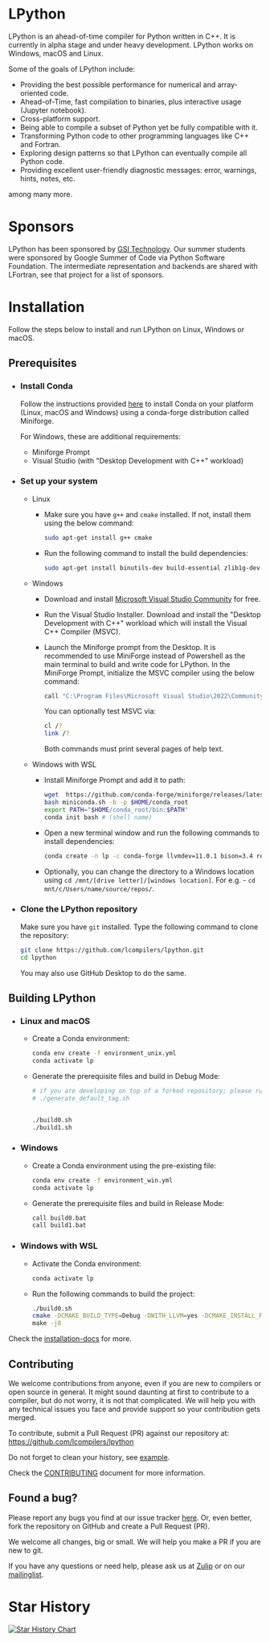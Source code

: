 # LPython

LPython is an ahead-of-time compiler for Python written in C++. It is currently in alpha
stage and under heavy development. LPython works on Windows, macOS and Linux. 

Some of the goals of LPython include:

- Providing the best possible performance for numerical and array-oriented code.
- Ahead-of-Time, fast compilation to binaries, plus interactive usage (Jupyter notebook).
- Cross-platform support.
- Being able to compile a subset of Python yet be fully compatible with it.
- Transforming Python code to other programming languages like C++ and Fortran.
- Exploring design patterns so that LPython can eventually compile all Python code.
- Providing excellent user-friendly diagnostic messages: error, warnings, hints, notes, etc.

among many more.

# Sponsors

LPython has been sponsored by [GSI Technology](https://www.gsitechnology.com/).
Our summer students were sponsored by Google Summer of Code via Python Software
Foundation. The intermediate representation and backends are shared with
LFortran, see that project for a list of sponsors.

# Installation

Follow the steps below to install and run LPython on Linux, Windows or macOS.

## Prerequisites
- ### Install Conda
  Follow the instructions provided [here](https://github.com/conda-forge/miniforge/#download) to install Conda on your platform (Linux, macOS and Windows) using a conda-forge distribution called Miniforge.
  
  For Windows, these are additional requirements:
  - Miniforge Prompt
  - Visual Studio (with "Desktop Development with C++" workload)

- ### Set up your system
    - Linux
        - Make sure you have `g++` and `cmake` installed. If not, install them using the below command:

            ```bash
            sudo apt-get install g++ cmake
            ```

        - Run the following command to install the build dependencies:

            ```bash
            sudo apt-get install binutils-dev build-essential zlib1g-dev bison re2c flex
            ```
    - Windows
        - Download and install [Microsoft Visual Studio Community](https://visualstudio.microsoft.com/downloads/) for free.

        - Run the Visual Studio Installer. Download and install the "Desktop Development with C++" workload which will install the Visual C++ Compiler (MSVC).

        - Launch the Miniforge prompt from the Desktop. It is recommended to use MiniForge instead of Powershell as the main terminal to build and write code for LPython. In the MiniForge Prompt, initialize the MSVC compiler using the below command:

            ```bash
            call "C:\Program Files\Microsoft Visual Studio\2022\Community\Common7\Tools\VsDevCmd" -arch=x64
            ```

            You can optionally test MSVC via:

            ```bash
            cl /?
            link /?
            ```

            Both commands must print several pages of help text.

    - Windows with WSL
        - Install Miniforge Prompt and add it to path:
            ```bash
            wget  https://github.com/conda-forge/miniforge/releases/latest/download/Miniforge3-Linux-x86_64.sh -O miniconda.sh
            bash miniconda.sh -b -p $HOME/conda_root
            export PATH="$HOME/conda_root/bin:$PATH"
            conda init bash # (shell name)
            ```
        - Open a new terminal window and run the following commands to install dependencies:
            ```bash
            conda create -n lp -c conda-forge llvmdev=11.0.1 bison=3.4 re2c python cmake make toml clangdev git
            ```
        
        - Optionally, you can change the directory to a Windows location using `cd /mnt/[drive letter]/[windows location]`. For e.g. - `cd mnt/c/Users/name/source/repos/`.

    
- ### Clone the LPython repository
    Make sure you have `git` installed. Type the following command to clone the repository:

    ```bash
    git clone https://github.com/lcompilers/lpython.git
    cd lpython
    ```
    
    You may also use GitHub Desktop to do the same.

## Building LPython
- ### Linux and macOS
    - Create a Conda environment:

        ```bash
        conda env create -f environment_unix.yml
        conda activate lp
        ```

    - Generate the prerequisite files and build in Debug Mode:

        ```bash
        # if you are developing on top of a forked repository; please run following command first
        # ./generate_default_tag.sh


        ./build0.sh
        ./build1.sh
        ```

- ### Windows
    - Create a Conda environment using the pre-existing file:

        ```bash
        conda env create -f environment_win.yml
        conda activate lp
        ```

    - Generate the prerequisite files and build in Release Mode:

        ```bash
        call build0.bat
        call build1.bat
        ```
- ### Windows with WSL

    - Activate the Conda environment:
        ```bash
        conda activate lp
        ```

    - Run the following commands to build the project:
        ```bash
        ./build0.sh
        cmake -DCMAKE_BUILD_TYPE=Debug -DWITH_LLVM=yes -DCMAKE_INSTALL_PREFIX=`pwd`/inst .\
        make -j8
        ```
Check the [installation-docs](./doc/src/installation.md) for more.

## Contributing

We welcome contributions from anyone, even if you are new to compilers or open source in general.
It might sound daunting at first to contribute to a compiler, but do not worry, it is not that complicated.
We will help you with any technical issues you face and provide support so your contribution gets merged.

To contribute, submit a Pull Request (PR) against our repository at: https://github.com/lcompilers/lpython

Do not forget to clean your history, see [example](./doc/src/rebasing.md).

Check the [CONTRIBUTING](./doc/src/CONTRIBUTING.md) document for more information.

## Found a bug?
Please report any bugs you find at our issue tracker [here](https://github.com/lcompilers/lpython/issues). Or, even better, fork the repository on GitHub and create a Pull Request (PR). 

We welcome all changes, big or small. We will help you make a PR if you are new to git.

If you have any questions or need help, please ask us at [Zulip](https://lfortran.zulipchat.com/) or on our [mailinglist](https://groups.io/g/lfortran).


# Star History

[![Star History Chart](https://api.star-history.com/svg?repos=lcompilers/lpython&type=Date)](https://star-history.com/#lcompilers/lpython&Date)
